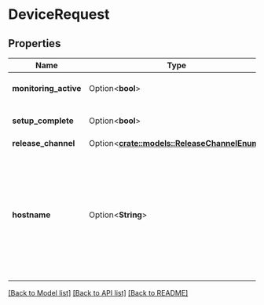 # DeviceRequest

## Properties

Name | Type | Description | Notes
------------ | ------------- | ------------- | -------------
**monitoring_active** | Option<**bool**> |  | [optional][default to false]
**setup_complete** | Option<**bool**> |  | [optional][default to false]
**release_channel** | Option<[**crate::models::ReleaseChannelEnum**](ReleaseChannelEnum.md)> |  | [optional]
**hostname** | Option<**String**> | Please enter the hostname you set in the Raspberry Pi Imager's Advanced Options menu (without .local extension) | [optional]

[[Back to Model list]](../README.md#documentation-for-models) [[Back to API list]](../README.md#documentation-for-api-endpoints) [[Back to README]](../README.md)


